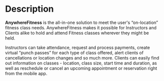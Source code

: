 # Description
**AnywhereFitness** is the all-in-one solution to meet the user's “on-location” fitness class needs. AnywhereFitness makes it possible for Instructors and Clients alike to hold and attend Fitness classes wherever they might be held. 

Instructors can take attendance, request and process payments, create virtual “punch passes” for each type of class offered, alert clients of cancellations or location changes and so much more. Clients can easily find out information on classes - location, class size, start time and duration, as well as reschedule or cancel an upcoming appointment or reservation right from the mobile app.

##
